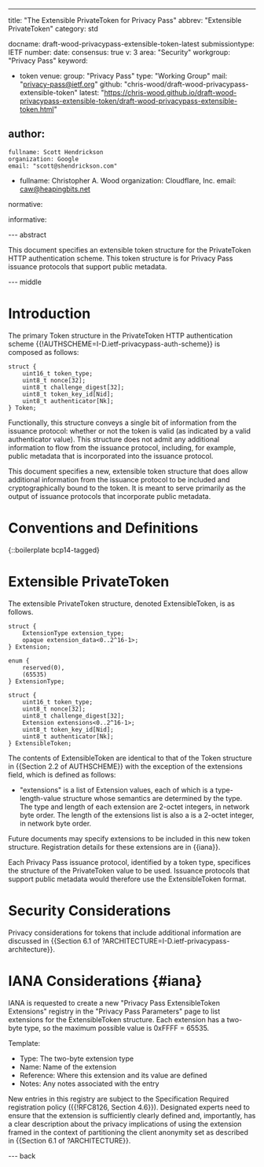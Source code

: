 ---
title: "The Extensible PrivateToken for Privacy Pass"
abbrev: "Extensible PrivateToken"
category: std

docname: draft-wood-privacypass-extensible-token-latest
submissiontype: IETF
number:
date:
consensus: true
v: 3
area: "Security"
workgroup: "Privacy Pass"
keyword:
 - token
venue:
  group: "Privacy Pass"
  type: "Working Group"
  mail: "privacy-pass@ietf.org"
  github: "chris-wood/draft-wood-privacypass-extensible-token"
  latest: "https://chris-wood.github.io/draft-wood-privacypass-extensible-token/draft-wood-privacypass-extensible-token.html"

author:
 -
    fullname: Scott Hendrickson
    organization: Google
    email: "scott@shendrickson.com"
 -
    fullname: Christopher A. Wood
    organization: Cloudflare, Inc.
    email: caw@heapingbits.net

normative:

informative:


--- abstract

This document specifies an extensible token structure for the
PrivateToken HTTP authentication scheme. This token structure is
for Privacy Pass issuance protocols that support public metadata.

--- middle

# Introduction

The primary Token structure in the PrivateToken HTTP authentication scheme
{{!AUTHSCHEME=I-D.ietf-privacypass-auth-scheme}} is composed as follows:

~~~
struct {
    uint16_t token_type;
    uint8_t nonce[32];
    uint8_t challenge_digest[32];
    uint8_t token_key_id[Nid];
    uint8_t authenticator[Nk];
} Token;
~~~

Functionally, this structure conveys a single bit of information from the
issuance protocol: whether or not the token is valid (as indicated by a valid
authenticator value). This structure does not admit any additional information
to flow from the issuance protocol, including, for example, public metadata
that is incorporated into the issuance protocol.

This document specifies a new, extensible token structure that does allow
additional information from the issuance protocol to be included and
cryptographically bound to the token. It is meant to serve primarily as
the output of issuance protocols that incorporate public metadata.

# Conventions and Definitions

{::boilerplate bcp14-tagged}

# Extensible PrivateToken

The extensible PrivateToken structure, denoted ExtensibleToken, is as follows.

~~~
struct {
    ExtensionType extension_type;
    opaque extension_data<0..2^16-1>;
} Extension;

enum {
    reserved(0),
    (65535)
} ExtensionType;

struct {
    uint16_t token_type;
    uint8_t nonce[32];
    uint8_t challenge_digest[32];
    Extension extensions<0..2^16-1>;
    uint8_t token_key_id[Nid];
    uint8_t authenticator[Nk];
} ExtensibleToken;
~~~

The contents of ExtensibleToken are identical to that of the Token structure
in {{Section 2.2 of AUTHSCHEME}} with the exception of the extensions field,
which is defined as follows:

- "extensions" is a list of Extension values, each of which is a type-length-value
  structure whose semantics are determined by the type. The type and length of each
  extension are 2-octet integers, in network byte order. The length of the extensions
  list is also a is a 2-octet integer, in network byte order.
  
Future documents may specify extensions to be included in this new token structure.
Registration details for these extensions are in {{iana}}.

Each Privacy Pass issuance protocol, identified by a token type, specifices the structure
of the PrivateToken value to be used. Issuance protocols that support public metadata
would therefore use the ExtensibleToken format.

# Security Considerations

Privacy considerations for tokens that include additional information are discussed
in {{Section 6.1 of ?ARCHITECTURE=I-D.ietf-privacypass-architecture}}. 

# IANA Considerations {#iana}

IANA is requested to create a new "Privacy Pass ExtensibleToken Extensions" registry
in the "Privacy Pass Parameters" page to list extensions for the ExtensibleToken structure.
Each extension has a two-byte type, so the maximum possible value is 0xFFFF = 65535.

Template:
- Type: The two-byte extension type
- Name: Name of the extension
- Reference: Where this extension and its value are defined
- Notes: Any notes associated with the entry

New entries in this registry are subject to the Specification Required
registration policy ({{!RFC8126, Section 4.6}}). Designated experts need to
ensure that the extension is sufficiently clearly defined and, importantly,
has a clear description about the privacy implications of using the extension
framed in the context of partitioning the client anonymity set as described
in {{Section 6.1 of ?ARCHITECTURE}}.

--- back

